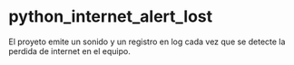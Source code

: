 # python_internet_alert_lost

El proyeto emite un sonido y un registro en log cada vez que se detecte la perdida de internet
en el equipo.
